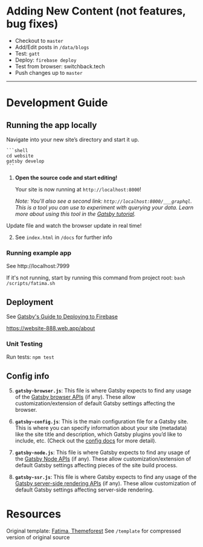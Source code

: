 # Adding New Content (not features, bug fixes)

- Checkout to `master`
- Add/Edit posts in `/data/blogs`
- Test: `gatt`
- Deploy: `firebase deploy`
- Test from browser: switchback.tech
- Push changes up to `master`

---

# Development Guide

## Running the app locally

Navigate into your new site’s directory and start it up.

    ```shell
    cd website
    gatsby develop
    ```

1.  **Open the source code and start editing!**

    Your site is now running at `http://localhost:8000`!

    _Note: You'll also see a second link: _`http://localhost:8000/___graphql`_. This is a tool you can use to experiment with querying your data. Learn more about using this tool in the [Gatsby tutorial](https://www.gatsbyjs.org/tutorial/part-five/#introducing-graphiql)._

Update file and watch the browser update in real time!

2. See `index.html` in `/docs` for further info

### Running example app

See http://localhost:7999

If it's not running, start by running this command from project root: `bash /scripts/fatima.sh`

## Deployment

See [Gatsby's Guide to Deploying to Firebase](https://www.gatsbyjs.org/docs/deploying-to-firebase)

https://website-888.web.app/about

### Unit Testing

Run tests: `npm test`

## Config info

5.  **`gatsby-browser.js`**: This file is where Gatsby expects to find any usage of the [Gatsby browser APIs](https://www.gatsbyjs.org/docs/browser-apis/) (if any). These allow customization/extension of default Gatsby settings affecting the browser.

6.  **`gatsby-config.js`**: This is the main configuration file for a Gatsby site. This is where you can specify information about your site (metadata) like the site title and description, which Gatsby plugins you’d like to include, etc. (Check out the [config docs](https://www.gatsbyjs.org/docs/gatsby-config/) for more detail).

7.  **`gatsby-node.js`**: This file is where Gatsby expects to find any usage of the [Gatsby Node APIs](https://www.gatsbyjs.org/docs/node-apis/) (if any). These allow customization/extension of default Gatsby settings affecting pieces of the site build process.

8.  **`gatsby-ssr.js`**: This file is where Gatsby expects to find any usage of the [Gatsby server-side rendering APIs](https://www.gatsbyjs.org/docs/ssr-apis/) (if any). These allow customization of default Gatsby settings affecting server-side rendering.

# Resources

Original template: [Fatima, Themeforest](https://themeforest.net/item/fatima-creative-react-gatsby-blog-template/26418684)
See `/template` for compressed version of original source
